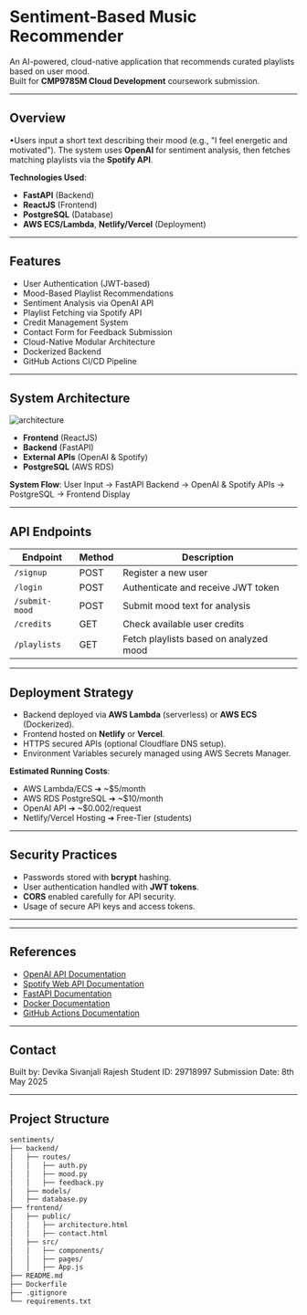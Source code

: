 # Sentiment-Based Music Recommender

An AI-powered, cloud-native application that recommends curated playlists based on user mood.  
Built for **CMP9785M Cloud Development** coursework submission.

---

## Overview

•Users input a short text describing their mood (e.g., "I feel energetic and motivated"). 
The system uses **OpenAI** for sentiment analysis, then fetches matching playlists via the **Spotify API**.

**Technologies Used**:
- **FastAPI** (Backend)
- **ReactJS** (Frontend)
- **PostgreSQL** (Database)
- **AWS ECS/Lambda**, **Netlify/Vercel** (Deployment)

---

## Features

- User Authentication (JWT-based)
- Mood-Based Playlist Recommendations
- Sentiment Analysis via OpenAI API
- Playlist Fetching via Spotify API
- Credit Management System
- Contact Form for Feedback Submission
- Cloud-Native Modular Architecture
- Dockerized Backend
- GitHub Actions CI/CD Pipeline

---

## System Architecture

![architecture](https://github.com/user-attachments/assets/2870ff09-d16e-4f78-b098-38d7300ccd08)

- **Frontend** (ReactJS)
- **Backend** (FastAPI)
- **External APIs** (OpenAI & Spotify)
- **PostgreSQL** (AWS RDS)

**System Flow**:
User Input → FastAPI Backend → OpenAI & Spotify APIs → PostgreSQL → Frontend Display


---

## API Endpoints

| Endpoint            | Method | Description                            |
|---------------------|--------|----------------------------------------|
| `/signup`           | POST   | Register a new user                    |
| `/login`            | POST   | Authenticate and receive JWT token     |
| `/submit-mood`      | POST   | Submit mood text for analysis          |
| `/credits`          | GET    | Check available user credits           |
| `/playlists`        | GET    | Fetch playlists based on analyzed mood |

---

## Deployment Strategy

- Backend deployed via **AWS Lambda** (serverless) or **AWS ECS** (Dockerized).
- Frontend hosted on **Netlify** or **Vercel**.
- HTTPS secured APIs (optional Cloudflare DNS setup).
- Environment Variables securely managed using AWS Secrets Manager.

**Estimated Running Costs**:
- AWS Lambda/ECS ➔ ~$5/month
- AWS RDS PostgreSQL ➔ ~$10/month
- OpenAI API ➔ ~$0.002/request
- Netlify/Vercel Hosting ➔ Free-Tier (students)

---

## Security Practices

- Passwords stored with **bcrypt** hashing.
- User authentication handled with **JWT tokens**.
- **CORS** enabled carefully for API security.
- Usage of secure API keys and access tokens.

---
---

## References

- [OpenAI API Documentation](https://platform.openai.com/docs)
- [Spotify Web API Documentation](https://developer.spotify.com/documentation/web-api/)
- [FastAPI Documentation](https://fastapi.tiangolo.com/)
- [Docker Documentation](https://docs.docker.com/)
- [GitHub Actions Documentation](https://docs.github.com/en/actions)

---

## Contact
Built by: Devika Sivanjali Rajesh
Student ID: 29718997
Submission Date: 8th May 2025

---

## Project Structure

```bash
sentiments/
├── backend/
│   ├── routes/
│   │   ├── auth.py
│   │   ├── mood.py
│   │   ├── feedback.py
│   ├── models/
│   ├── database.py
├── frontend/
│   ├── public/
│   │   ├── architecture.html
│   │   ├── contact.html
│   ├── src/
│   │   ├── components/
│   │   ├── pages/
│   │   ├── App.js
├── README.md
├── Dockerfile
├── .gitignore
└── requirements.txt
